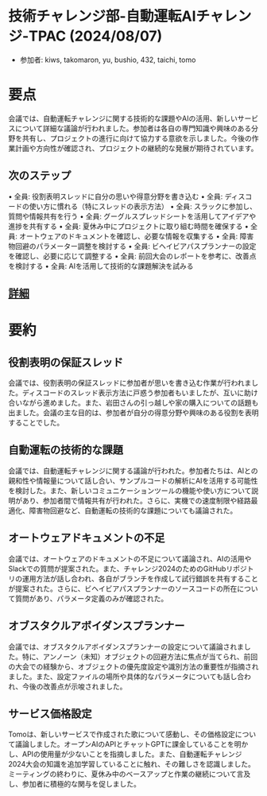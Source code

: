 # 技術チャレンジ部-自動運転AIチャレンジ-TPAC (2024/08/07)
- 参加者: kiws, takomaron, yu, bushio, 432, taichi, tomo

# 要点
会議では、自動運転チャレンジに関する技術的な課題やAIの活用、新しいサービスについて詳細な議論が行われました。参加者は各自の専門知識や興味のある分野を共有し、プロジェクトの進行に向けて協力する意欲を示しました。今後の作業計画や方向性が確認され、プロジェクトの継続的な発展が期待されています。

## 次のステップ
• 全員: 役割表明スレッドに自分の思いや得意分野を書き込む
• 全員: ディスコードの使い方に慣れる（特にスレッドの表示方法）
• 全員: スラックに参加し、質問や情報共有を行う
• 全員: グーグルスプレッドシートを活用してアイデアや進捗を共有する
• 全員: 夏休み中にプロジェクトに取り組む時間を確保する
• 全員: オートウェアのドキュメントを確認し、必要な情報を収集する
• 全員: 障害物回避のパラメーター調整を検討する
• 全員: ビヘイビアパスプランナーの設定を確認し、必要に応じて調整する
• 全員: 前回大会のレポートを参考に、改善点を検討する
• 全員: AIを活用して技術的な課題解決を試みる

## [詳細](meeting/20240807_detail.md)

# 要約
## 役割表明の保証スレッド
会議では、役割表明の保証スレッドに参加者が思いを書き込む作業が行われました。ディスコードのスレッド表示方法に戸惑う参加者もいましたが、互いに助け合いながら進めました。また、岩田さんの引っ越しや家の購入についての話題も出ました。会議の主な目的は、参加者が自分の得意分野や興味のある役割を表明することでした。
## 自動運転の技術的な課題
会議では、自動運転チャレンジに関する議論が行われた。参加者たちは、AIとの親和性や情報量について話し合い、サンプルコードの解析にAIを活用する可能性を検討した。また、新しいコミュニケーションツールの機能や使い方について説明があり、参加者間で情報共有が行われた。さらに、実機での速度制限や経路最適化、障害物回避など、自動運転の技術的な課題についても議論された。
## オートウェアドキュメントの不足
会議では、オートウェアのドキュメントの不足について議論され、AIの活用やSlackでの質問が提案された。また、チャレンジ2024のためのGitHubリポジトリの運用方法が話し合われ、各自がブランチを作成して試行錯誤を共有することが提案された。さらに、ビヘイビアパスプランナーのソースコードの所在について質問があり、パラメータ定義のみが確認された。
## オブスタクルアボイダンスプランナー
会議では、オブスタクルアボイダンスプランナーの設定について議論されました。特に、アンノーン（未知）オブジェクトの回避方法に焦点が当てられ、前回の大会での経験から、オブジェクトの優先度設定や識別方法の重要性が指摘されました。また、設定ファイルの場所や具体的なパラメータについても話し合われ、今後の改善点が示唆されました。
## サービス価格設定
Tomoは、新しいサービスで作成された歌について感動し、その価格設定について議論しました。オープンAIのAPIとチャットGPTに課金していることを明かし、APIの使用量が少ないことを指摘しました。また、自動運転チャレンジ2024大会の知識を追加学習していることに触れ、その難しさを認識しました。ミーティングの終わりに、夏休み中のベースアップと作業の継続について言及し、参加者に積極的な関与を促しました。

